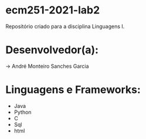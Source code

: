 # ecm251-2021-lab2
Repositório criado para a disciplina Linguagens I.

# Desenvolvedor(a):
-> André Monteiro Sanches Garcia

# Linguagens e Frameworks:
- Java
- Python
- C
- Sql
- html

